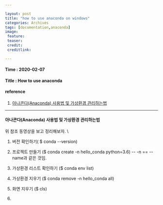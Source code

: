 ```yaml
---

layout: post
title: "how to use anaconda on windows"
categories: Archives
tags: [documentation,anaconda]
image:
 feature:
 teaser:
 credit:
 creditlink:

---
```


#### Time : 2020-02-07
#### Title : How to use anaconda

#### reference

1. [아나콘다(Anaconda) 사용법 및 가상환경 관리하는법](https://www.youtube.com/watch?v=hz6KIvPBW4U) 


***
#### 아나콘다(Anaconda) 사용법 및 가상환경 관리하는법
위 참조 동영상을 보고 정리해보자. \\

1. 버전 확인하기( $ conda --version)

2. 프로젝트 만들기 ($ conda create -n hello_conda python=3.6)
-- -n == --name과 같은 것임.

3. 가상환경 리스트 확인하기 ($ conda env list)

4. 가상환경 지우기 ($ conda remove -n hello_conda all)

5. 화면 지우기 ($ cls)

6. 





